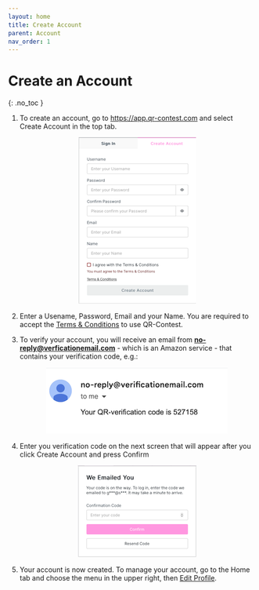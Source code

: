 ```yaml
---
layout: home
title: Create Account
parent: Account
nav_order: 1
---
```


# Create an Account
{: .no_toc }

1. To create an account, go to <a href="https://app.qr-contest.com" target="_blank">https://app.qr-contest.com</a> and select Create Account in the top tab.

   <p align="center" class="screen-shot">
   <img class="image-border" alt="Create account" src="../../assets/images/create_account.png">
   </p>
2. Enter a Usename, Password, Email and your Name.  You are required to accept the <a href="https://qr-contest.com/tandc.html" target="_blank">Terms & Conditions</a> to use QR-Contest.

3. To verify your account, you will receive an email from **no-reply@verficationemail.com** - which is an Amazon service - that contains your verification code, e.g.:

   <p align="center" class="screen-shot">
   <img class="image-border" alt="Verification code" src="../../assets/images/verification_code.png">
   </p>

4. Enter you verification code on the next screen that will appear after you click <span class="inline-button">Create Account</span> and press <span class="inline-button">Confirm</span>

   <p align="center" class="screen-shot">
   <img class="image-border" alt="Verification entry" src="../../assets/images/verification_entry.png">
   </p>

5. Your account is now created.  To manage your account, go to the Home tab and choose the <span class="inline-icon"><i class="fa-solid fa-bars"></i></span> menu in the upper right, then [Edit Profile](../screens/edit_profile).
